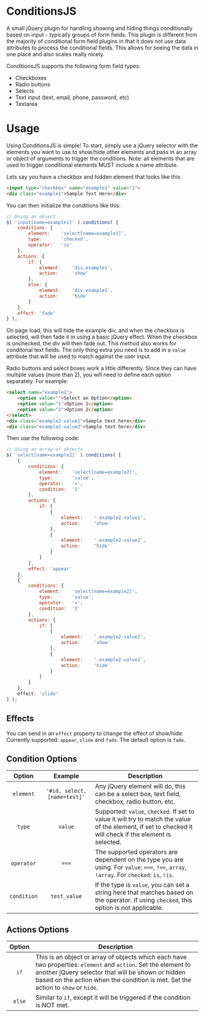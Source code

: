 # ConditionsJS

A small jQuery plugin for handling showing and hiding things conditionally based on input - typically groups of form fields. This plugin is different from the majority of conditional form field plugins in that it does not use data attributes to process the conditional fields.  This allows for seeing the data in one place and also scales really nicely.

ConditionsJS supports the following form field types:
- Checkboxes
- Radio buttons
- Selects
- Text input (text, email, phone, password, etc)
- Textarea

# Usage
Using ConditionsJS is simple!  To start, simply use a jQuery selector with the elements you want to use to show/hide other elements and pass in an array or object of arguments to trigger the conditions.  Note: all elements that are used to trigger conditional elements MUST include a name attribute.

Lets say you have a checkbox and hidden element that looks like this:

```html
<input type="checkbox" name="example1" value="1">
<div class="example1">Sample Text Here</div>
```

You can then initialize the conditions like this:

```js
// Using an object
$( 'input[name=example1]' ).conditions( {
	conditions: {
		element:	'select[name=example1]',
		type:		'checked',
		operator:	'is'
	},
	actions: {
		if: {
			element:	'div.example1',
			action:		'show'
		},
		else: {
			element:	'div.example1',
			action:		'hide'
		}
	},
	effect: 'fade'
} );
```

On page load, this will hide the example div, and when the checkbox is selected, will then fade it in using a basic jQuery effect. When the checkbox is unchecked, the div will then fade out.  This method also works for conditonal text fields.  The only thing extra you need is to add in a `value` attribute that will be used to match against the user input.

Radio buttons and select boxes work a little differently.  Since they can have multiple values (more than 2), you will need to define each option separately.  For example:

```html
<select name="example2">
	<option value="">Select an Option</option>
	<option value="1">Option 1</option>
	<option value="2">Option 2</option>
</select>
<div class="example2-value1">Sample text here</div>
<div class="example2-value2">Sample text here</div>
```

Then use the following code:

```js
// Using an array of objects
$( 'select[name=example2]' ).conditions( [
	{
		conditions: {
			element:	'select[name=example2]',
			type:		'value',
			operator:	'=',
			condition:	'1'
		},
		actions: {
			if: [
				{
					element:	'.example2-value1',
					action:		'show'
				},
				{
					element:	'.example2-value2',
					action:		'hide'
				}
			]
		},
		effect: 'appear'
	},
	{
		conditions: {
			element:	'select[name=example2]',
			type:		'value',
			operator:	'=',
			condition:	'2'
		},
		actions: {
			if: [
				{
					element:	'.example2-value2',
					action:		'show'
				},
				{
					element:	'.example2-value1',
					action:		'hide'
				}
			]
		}
	},
	effect: 'slide'
] );

```

## Effects

You can send in an `effect` property to change the effect of show/hide.  Currently supported: `appear`, `slide` and `fade`.  The default option is `fade`.

## Condition Options

Option | Example | Description
:---: | :---: | ---
`element` | `'#id, select, [name=test]'` | Any jQuery element will do, this can be a select box, text field, checkbox, radio button, etc.
`type` | `value` | Supported: `value`, `checked`. If set to value it will try to match the value of the element, if set to checked it will check if the element is selected.
`operator` | `===` | The supported operators are dependent on the type you are using.  For `value`: `===`, `!==`, `array`, `!array`. For `checked`: `is`, `!is`.
`condition` | `test_value` | If the type is `value`, you can set a string here that matches based on the operator.  If using `checked`, this option is not applicable.

## Actions Options

Option | Description
:---: | ---
`if` | This is an object or array of objects which each have two properties: `element` and `action`.  Set the element to another jQuery selector that will be shown or hidden based on the action when the condition is met.  Set the action to `show` or `hide`.
`else` | Similar to `if`, except it will be triggered if the condition is NOT met.